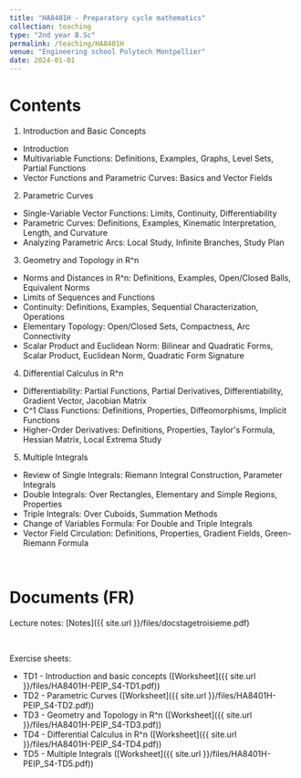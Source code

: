 ```yaml
---
title: "HA8401H - Preparatory cycle mathematics"
collection: teaching
type: "2nd year B.Sc"
permalink: /teaching/HA8401H
venue: "Engineering school Polytech Montpellier"
date: 2024-01-01
---
```


Contents
======

1) Introduction and Basic Concepts
 - Introduction
 - Multivariable Functions: Definitions, Examples, Graphs, Level Sets, Partial Functions
 - Vector Functions and Parametric Curves: Basics and Vector Fields
2) Parametric Curves
 - Single-Variable Vector Functions: Limits, Continuity, Differentiability
 - Parametric Curves: Definitions, Examples, Kinematic Interpretation, Length, and Curvature
 - Analyzing Parametric Arcs: Local Study, Infinite Branches, Study Plan
3) Geometry and Topology in R^n
 - Norms and Distances in R^n: Definitions, Examples, Open/Closed Balls, Equivalent Norms
 - Limits of Sequences and Functions
 - Continuity: Definitions, Examples, Sequential Characterization, Operations
 - Elementary Topology: Open/Closed Sets, Compactness, Arc Connectivity
 - Scalar Product and Euclidean Norm: Bilinear and Quadratic Forms, Scalar Product, Euclidean Norm, Quadratic Form Signature
4) Differential Calculus in R^n
 - Differentiability: Partial Functions, Partial Derivatives, Differentiability, Gradient Vector, Jacobian Matrix
 - C^1 Class Functions: Definitions, Properties, Diffeomorphisms, Implicit Functions
 - Higher-Order Derivatives: Definitions, Properties, Taylor's Formula, Hessian Matrix, Local Extrema Study
5) Multiple Integrals
 - Review of Single Integrals: Riemann Integral Construction, Parameter Integrals
 - Double Integrals: Over Rectangles, Elementary and Simple Regions, Properties
 - Triple Integrals: Over Cuboids, Summation Methods
 - Change of Variables Formula: For Double and Triple Integrals
 - Vector Field Circulation: Definitions, Properties, Gradient Fields, Green-Riemann Formula

<br>

Documents (FR)
======

Lecture notes: [Notes]({{ site.url }}/files/docstagetroisieme.pdf)

<br>

Exercise sheets: 
 - TD1 - Introduction and basic concepts ([Worksheet]({{ site.url }}/files/HA8401H-PEIP_S4-TD1.pdf))
 - TD2 - Parametric Curves ([Worksheet]({{ site.url }}/files/HA8401H-PEIP_S4-TD2.pdf))
 - TD3 - Geometry and Topology in R^n ([Worksheet]({{ site.url }}/files/HA8401H-PEIP_S4-TD3.pdf))
 - TD4 - Differential Calculus in R^n ([Worksheet]({{ site.url }}/files/HA8401H-PEIP_S4-TD4.pdf))
 - TD5 - Multiple Integrals ([Worksheet]({{ site.url }}/files/HA8401H-PEIP_S4-TD5.pdf))






